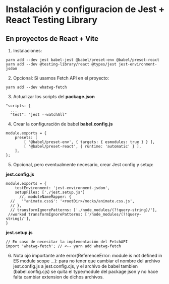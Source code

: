 # Instalación y configuracion de Jest + React Testing Library

## En proyectos de React + Vite

1. Instalaciones:

```
yarn add --dev jest babel-jest @babel/preset-env @babel/preset-react
yarn add --dev @testing-library/react @types/jest jest-environment-jsdom
```

2. Opcional: Si usamos Fetch API en el proyecto:

```
yarn add --dev whatwg-fetch
```

3. Actualizar los scripts del **package.json**

```
"scripts: {
  ...
  "test": "jest --watchAll"
```

4. Crear la configuración de babel **babel.config.js**

```
module.exports = {
    presets: [
        [ '@babel/preset-env', { targets: { esmodules: true } } ],
        [ '@babel/preset-react', { runtime: 'automatic' } ],
    ],
};
```

5. Opcional, pero eventualmente necesario, crear Jest config y setup:

**jest.config.js**

```
module.exports = {
    testEnvironment: 'jest-environment-jsdom',
    setupFiles: ['./jest.setup.js']
	  //, moduleNameMapper: {
  //   '^animate.css$': '<rootDir>/mocks/animate.css.js',
  // },
  // transformIgnorePatterns: ['./node_modules/(?!query-string)/'],
 //worked transformIgnorePatterns: ['/node_modules/(?!query-string)/'],
}
```

**jest.setup.js**

```
// En caso de necesitar la implementación del FetchAPI
import 'whatwg-fetch'; // <-- yarn add whatwg-fetch
```

6. Nota ojo importante ante error(ReferenceError: module is not defined in ES module scope ...): para no tener que cambiar el nombre del archivo jest.config.js a jest.config.cjs, y el archivo de babel tambien (babel.config.cjs) se quita el type:module del package json y no hace falta cambiar extension de dichos archivos.
